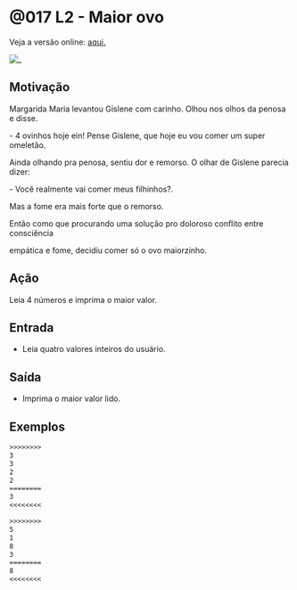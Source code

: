 # @017 L2 - Maior ovo

Veja a versão online: [aqui.](https://github.com/qxcodefup/arcade/blob/master/base/017/Readme.md)

![_](https://raw.githubusercontent.com/qxcodefup/arcade/master/base/017/cover.jpg)

## Motivação

Margarida Maria levantou Gislene com carinho. Olhou nos olhos da penosa e disse.

\- 4 ovinhos hoje ein! Pense Gislene, que hoje eu vou comer um super omeletão.

Ainda olhando pra penosa, sentiu dor e remorso. O olhar de Gislene parecia dizer:

\- Você realmente vai comer meus filhinhos?.

Mas a fome era mais forte que o remorso.

Então como que procurando uma solução pro doloroso conflito entre consciência

empática e fome, decidiu comer só o ovo maiorzinho.

## Ação

Leia 4 números e imprima o maior valor.

## Entrada

* Leia quatro valores inteiros do usuário.

## Saída

* Imprima o maior valor lido.

## Exemplos

```txt
>>>>>>>>
3
3
2
2
========
3
<<<<<<<<

>>>>>>>>
5
1
8
3
========
8
<<<<<<<<
```
